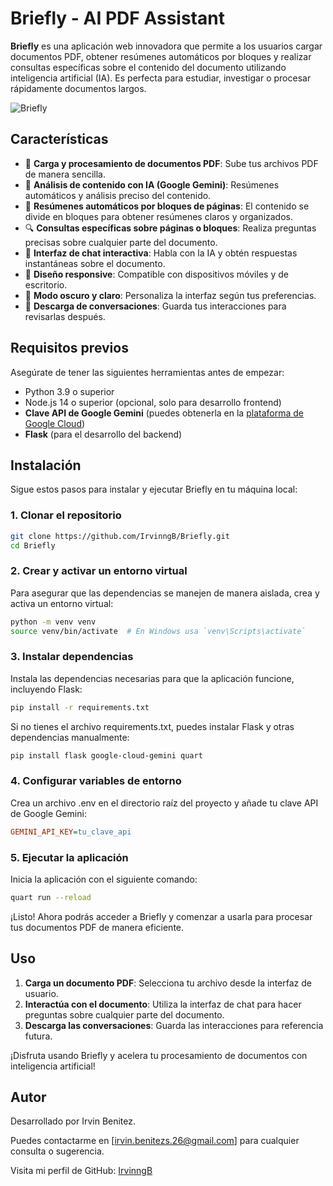 # **Briefly - AI PDF Assistant**

**Briefly** es una aplicación web innovadora que permite a los usuarios cargar documentos PDF, obtener resúmenes automáticos por bloques y realizar consultas específicas sobre el contenido del documento utilizando inteligencia artificial (IA). Es perfecta para estudiar, investigar o procesar rápidamente documentos largos.

![Briefly](https://via.placeholder.com/800x400?text=Briefly)

## **Características**

- 📄 **Carga y procesamiento de documentos PDF**: Sube tus archivos PDF de manera sencilla.
- 🤖 **Análisis de contenido con IA (Google Gemini)**: Resúmenes automáticos y análisis preciso del contenido.
- 📝 **Resúmenes automáticos por bloques de páginas**: El contenido se divide en bloques para obtener resúmenes claros y organizados.
- 🔍 **Consultas específicas sobre páginas o bloques**: Realiza preguntas precisas sobre cualquier parte del documento.
- 💬 **Interfaz de chat interactiva**: Habla con la IA y obtén respuestas instantáneas sobre el documento.
- 📱 **Diseño responsive**: Compatible con dispositivos móviles y de escritorio.
- 🌙 **Modo oscuro y claro**: Personaliza la interfaz según tus preferencias.
- 💾 **Descarga de conversaciones**: Guarda tus interacciones para revisarlas después.

## **Requisitos previos**

Asegúrate de tener las siguientes herramientas antes de empezar:

- Python 3.9 o superior
- Node.js 14 o superior (opcional, solo para desarrollo frontend)
- **Clave API de Google Gemini** (puedes obtenerla en la [plataforma de Google Cloud](https://cloud.google.com))
- **Flask** (para el desarrollo del backend)

## **Instalación**

Sigue estos pasos para instalar y ejecutar Briefly en tu máquina local:

### 1. **Clonar el repositorio**

```bash
git clone https://github.com/IrvinngB/Briefly.git
cd Briefly
```

### 2. **Crear y activar un entorno virtual**

Para asegurar que las dependencias se manejen de manera aislada, crea y activa un entorno virtual:

```bash
python -m venv venv
source venv/bin/activate  # En Windows usa `venv\Scripts\activate`
```

### 3. **Instalar dependencias**

Instala las dependencias necesarias para que la aplicación funcione, incluyendo Flask:

```bash
pip install -r requirements.txt
```

Si no tienes el archivo requirements.txt, puedes instalar Flask y otras dependencias manualmente:

```bash
pip install flask google-cloud-gemini quart
```

### 4. **Configurar variables de entorno**

Crea un archivo .env en el directorio raíz del proyecto y añade tu clave API de Google Gemini:

```ini
GEMINI_API_KEY=tu_clave_api
```

### 5. **Ejecutar la aplicación**

Inicia la aplicación con el siguiente comando:

```bash
quart run --reload
```

¡Listo! Ahora podrás acceder a Briefly y comenzar a usarla para procesar tus documentos PDF de manera eficiente.

## **Uso**

1. **Carga un documento PDF**: Selecciona tu archivo desde la interfaz de usuario.
2. **Interactúa con el documento**: Utiliza la interfaz de chat para hacer preguntas sobre cualquier parte del documento.
3. **Descarga las conversaciones**: Guarda las interacciones para referencia futura.

¡Disfruta usando Briefly y acelera tu procesamiento de documentos con inteligencia artificial!

## **Autor**

Desarrollado por Irvin Benitez.

Puedes contactarme en [irvin.benitezs.26@gmail.com] para cualquier consulta o sugerencia.

Visita mi perfil de GitHub: [IrvinngB](https://github.com/IrvinngB)
